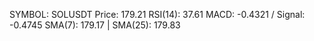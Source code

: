 SYMBOL: SOLUSDT
Price: 179.21
RSI(14): 37.61
MACD: -0.4321 / Signal: -0.4745
SMA(7): 179.17 | SMA(25): 179.83

